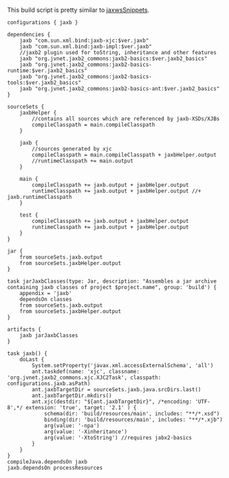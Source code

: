 This build script is pretty similar to [jaxwsSnippets](jaxwsSnippets.md).

    configurations { jaxb }

    dependencies {
        jaxb "com.sun.xml.bind:jaxb-xjc:$ver.jaxb"
        jaxb "com.sun.xml.bind:jaxb-impl:$ver.jaxb"
        //jaxb2 plugin used for toString, inheritance and other features
        jaxb "org.jvnet.jaxb2_commons:jaxb2-basics:$ver.jaxb2_basics"
        jaxb "org.jvnet.jaxb2_commons:jaxb2-basics-runtime:$ver.jaxb2_basics"
        jaxb "org.jvnet.jaxb2_commons:jaxb2-basics-tools:$ver.jaxb2_basics"
        jaxb "org.jvnet.jaxb2_commons:jaxb2-basics-ant:$ver.jaxb2_basics"
    }

    sourceSets {
        jaxbHelper {
            //contains all sources which are referenced by jaxb-XSDs/XJBs
            compileClasspath = main.compileClasspath
        }

        jaxb {
            //sources generated by xjc
            compileClasspath = main.compileClasspath + jaxbHelper.output
            //runtimeClasspath += main.output
        }

        main {
            compileClasspath += jaxb.output + jaxbHelper.output
            runtimeClasspath += jaxb.output + jaxbHelper.output //+ jaxb.runtimeClasspath
        }

        test {
            compileClasspath += jaxb.output + jaxbHelper.output
            runtimeClasspath += jaxb.output + jaxbHelper.output
        }
    }

    jar {
        from sourceSets.jaxb.output
        from sourceSets.jaxbHelper.output
    }

    task jarJaxbClasses(type: Jar, description: "Assembles a jar archive containing jaxb classes of project $project.name", group: 'build') {
        appendix = 'jaxb'
        dependsOn classes
        from sourceSets.jaxb.output
        from sourceSets.jaxbHelper.output
    }

    artifacts {
        jaxb jarJaxbClasses
    }

    task jaxb() {
        doLast {
            System.setProperty('javax.xml.accessExternalSchema', 'all')
            ant.taskdef(name: 'xjc', classname: 'org.jvnet.jaxb2_commons.xjc.XJC2Task', classpath: configurations.jaxb.asPath)
            ant.jaxbTargetDir = sourceSets.jaxb.java.srcDirs.last()
            ant.jaxbTargetDir.mkdirs()
            ant.xjc(destdir: "${ant.jaxbTargetDir}", /*encoding: 'UTF-8',*/ extension: 'true', target: '2.1' ) {
                schema(dir: 'build/resources/main', includes: "**/*.xsd")
                binding(dir: 'build/resources/main', includes: "**/*.xjb")
                arg(value: '-npa')
                arg(value: '-Xinheritance')
                arg(value: '-XtoString') //requires jabx2-basics
            }
        }
    }
    compileJava.dependsOn jaxb
    jaxb.dependsOn processResources	